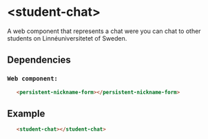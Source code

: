 # &lt;student-chat&gt;

A web component that represents a chat were you can chat to other students on Linnéuniversitetet of Sweden.

## Dependencies

### `Web component:`
```html
   <persistent-nickname-form></persistent-nickname-form>
```

## Example
```html
   <student-chat></student-chat>
```